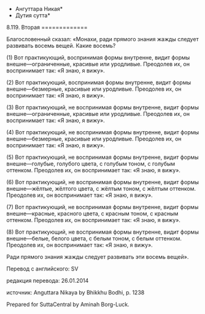 * Ангуттара Никая*
* Дутия сутта*

8\.119\. Вторая
\=\=\=\=\=\=\=\=\=\=\=\=\=

Благословенный сказал: «Монахи, ради прямого знания жажды следует развивать восемь вещей\. Какие восемь?

\(1\) Вот практикующий, воспринимая формы внутренне, видит формы внешне—ограниченные, красивые или уродливые\. Преодолев их, он воспринимает так: «Я знаю, я вижу»\.

\(2\) Вот практикующий, воспринимая формы внутренне, видит формы внешне—безмерные, красивые или уродливые\. Преодолев их, он воспринимает так: «Я знаю, я вижу»\.

\(3\) Вот практикующий, не воспринимая формы внутренне, видит формы внешне—ограниченные, красивые или уродливые\. Преодолев их, он воспринимает так: «Я знаю, я вижу»\.

\(4\) Вот практикующий, не воспринимая формы внутренне, видит формы внешне—безмерные, красивые или уродливые\. Преодолев их, он воспринимает так: «Я знаю, я вижу»\.

\(5\) Вот практикующий, не воспринимая формы внутренне, видит формы внешне—голубые, голубого цвета, с голубым тоном, с голубым оттенком\. Преодолев их, он воспринимает так: «Я знаю, я вижу»\.

\(6\) Вот практикующий, не воспринимая формы внутренне, видит формы внешне—жёлтые, жёлтого цвета, с жёлтым тоном, с жёлтым оттенком\. Преодолев их, он воспринимает так: «Я знаю, я вижу»\.

\(7\) Вот практикующий, не воспринимая формы внутренне, видит формы внешне—красные, красного цвета, с красным тоном, с красным оттенком\. Преодолев их, он воспринимает так: «Я знаю, я вижу»\.

\(8\) Вот практикующий, не воспринимая формы внутренне, видит формы внешне—белые, белого цвета, с белым тоном, с белым оттенком\. Преодолев их, он воспринимает так: «Я знаю, я вижу»\.

Ради прямого знания жажды следует развивать эти восемь вещей»\.

Перевод с английского: SV

редакция перевода: 26\.01\.2014

источник: Anguttara Nikaya by Bhikkhu Bodhi, p\. 1238

Prepared for SuttaCentral by Aminah Borg\-Luck\.